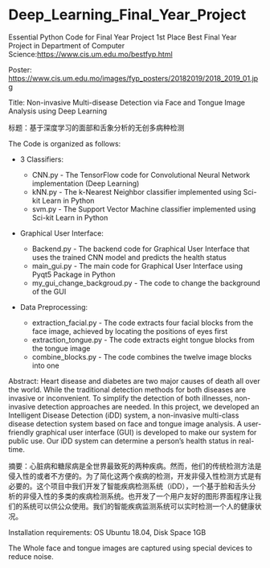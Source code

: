 # Deep_Learning_Final_Year_Project
Essential Python Code for Final Year Project
1st Place Best Final Year Project in Department of Computer Science:https://www.cis.um.edu.mo/bestfyp.html

Poster: https://www.cis.um.edu.mo/images/fyp_posters/20182019/2018_2019_01.jpg

Title:
Non-invasive Multi-disease Detection via Face and Tongue Image Analysis using Deep Learning

标题：基于深度学习的面部和舌象分析的无创多病种检测


The Code is organized as follows:
* 3 Classifiers:
  * CNN.py - The TensorFlow code for Convolutional Neural Network implementation (Deep Learning)
  * kNN.py - The k-Nearest Neighbor classifier implemented using Sci-kit Learn in Python
  * svm.py - The Support Vector Machine classifier implemented using Sci-kit Learn in Python

* Graphical User Interface:
  * Backend.py - The backend code for Graphical User Interface that uses the trained CNN model and predicts the health status
  * main_gui.py - The main code for Graphical User Interface using Pyqt5 Package in Python
  * my_gui_change_backgroud.py - The code to change the background of the GUI

* Data Preprocessing:
  * extraction_facial.py - The code extracts four facial blocks from the face image, achieved by locating the positions of eyes first
  * extraction_tongue.py - The code extracts eight tongue blocks from the tongue image
  * combine_blocks.py - The code combines the twelve image blocks into one

Abstract:
Heart disease and diabetes are two major causes of death all over the world. While the traditional detection methods for both diseases are invasive or inconvenient. To simplify the detection of both illnesses, non-invasive detection approaches are needed. In this project, we developed an Intelligent Disease Detection (iDD) system, a non-invasive multi-class disease detection system based on face and tongue image analysis. A user-friendly graphical user interface (GUI) is developed to make our system for public use. Our iDD system can determine a person’s health status in real-time.

摘要：心脏病和糖尿病是全世界最致死的两种疾病。然而，他们的传统检测方法是侵入性的或者不方便的。为了简化这两个疾病的检测，开发非侵入性检测方式是有必要的。这个项目中我们开发了智能疾病检测系统（iDD），一个基于脸和舌头分析的非侵入性的多类的疾病检测系统。也开发了一个用户友好的图形界面程序让我们的系统可以供公众使用。我们的智能疾病监测系统可以实时检测一个人的健康状况。

Installation requirements: OS Ubuntu 18.04, Disk Space 1GB

The Whole face and tongue images are captured using special devices to reduce noise.
